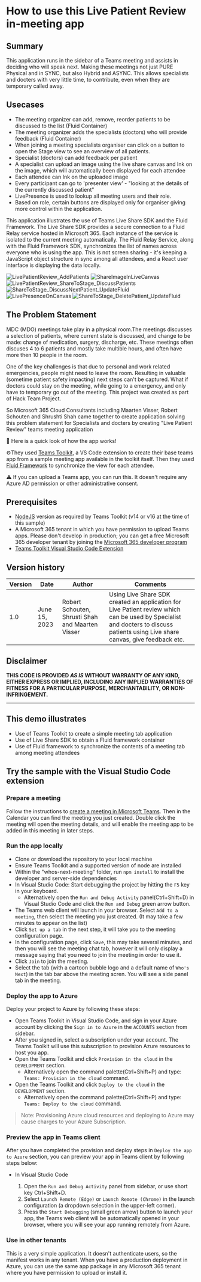 # How to use this Live Patient Review in-meeting app

## Summary

This application runs in the sidebar of a Teams meeting and assists in deciding who will speak next. Making these meetings not just PURE Physical and in SYNC, but also Hybrid and ASYNC. This allows specialists and docters with very little time, to contribute, even when they are temporary called away.

## Usecases
- The meeting organizer can add, remove, reorder patients to be discussed to the list (Fluid Container)
- The meeting organizer adds the specialists (doctors) who will provide feedback (Fluid Container)
- When joining a meeting specialists organiser can click on a button to open the Stage view to see an overview of all patients.
- Specialist (doctors) can add feedback per patient
- A specialist can upload an image using the live share canvas and Ink on the image, which will automatically been displayed for each attendee
- Each attendee can Ink on the uploaded image
- Every participant can go to 'presenter view' - "looking at the details of the currently discussed patient"
- LivePresence is used to lookup all meeting users and their role.
- Based on role, certain buttons are displayed only for organiser giving more control within the application.

This application illustrates the use of Teams Live Share SDK and the Fluid Framework. The Live Share SDK provides a secure connection to a Fluid Relay service hosted in Microsoft 365. Each instance of the service is isolated to the current meeting automatically. The Fluid Relay Service, along with the Fluid Framework SDK, synchronizes the list of names across everyone who is using the app. This is not screen sharing - it's keeping a JavaScript object structure in sync among all attendees, and a React user interface is displaying the data locally.

![LivePatientReview_AddPatients](assets/LivePatientReview_AddPatients.png)
![ShareImageInLiveCanvas](assets/ShowImageInLiveCanvas.png)
![LivePatientReview_ShareToStage_DiscussPatients](assets/LivePatientReview_ShareToStage_DiscussPatients.png)
![ShareToStage_DiscussNextPatient_UpdateFluid](assets/ShareToStage_DiscussNextPatient_UpdateFluid.png)
![LivePresenceOnCanvas](assets/LivePresenceOnCanvas.png)
![ShareToStage_DeletePatient_UpdateFluid](assets/ShareToStage_DeletePatient_UpdateFluid.png)

## The Problem Statement
MDC (MDO) meetings take play in a physical room.The meetings discusses a selection of patients, where current state is discussed, and change to be made: change of medication, surgery, discharge, etc. These meetings often discuses 4 to 6 patients and mostly take multible hours, and often have more then 10 people in the room.

One of the key challenges is that due to personal and work related emergencies, people might need to leave the room. Resulting in valuable (sometime patient safety impacting) next steps can't be captured.
What if doctors could stay on the meeting, while going to a emergency, and only have to temporary go out of the meeting.
This project was created as part of Hack Team Project.

So Microsoft 365 Cloud Consultants including Maarten Visser, Robert Schouten and Shrushti Shah came together to create application solving this problem statement for Specialists and docters by creating "Live Patient Review" teams meeting application

👀 Here is a quick look of how the app works!

⚙️They used [Teams Toolkit](https://learn.microsoft.com/en-us/microsoftteams/platform/toolkit/teams-toolkit-fundamentals?pivots=visual-studio-code), a VS Code extension to create their base teams app from a sample meeting app available in the toolkit itself.
Then they used [Fluid Framework](https://fluidframework.com/docs/) to synchronize the view for each attendee.

⚠️ If you can upload a Teams app, you can run this. It doesn't require any Azure AD permission or other administrative consent.

## Prerequisites

- [NodeJS](https://nodejs.org/en/) version as required by Teams Toolkit (v14 or v16 at the time of this sample)
- A Microsoft 365 tenant in which you have permission to upload Teams apps. Please don't develop in production; you can get a free Microsoft 365 developer tenant by joining the [Microsoft 365 developer program](https://developer.microsoft.com/en-us/microsoft-365/dev-program)
- [Teams Toolkit Visual Studio Code Extension](https://aka.ms/teams-toolkit)

## Version history

Version|Date|Author|Comments
-------|----|----|--------
1.0|June 15, 2023|Robert Schouten, Shrusti Shah and Maarten Visser|Using Live Share SDK created an application for Live Patient review which can be used by Specialist and docters to discuss patients using Live share canvas, give feedback etc.

## Disclaimer

**THIS CODE IS PROVIDED *AS IS* WITHOUT WARRANTY OF ANY KIND, EITHER EXPRESS OR IMPLIED, INCLUDING ANY IMPLIED WARRANTIES OF FITNESS FOR A PARTICULAR PURPOSE, MERCHANTABILITY, OR NON-INFRINGEMENT.**

---

## This demo illustrates

- Use of Teams Toolkit to create a simple meeting tab application
- Use of Live Share SDK to obtain a Fluid framework container
- Use of Fluid framework to synchronize the contents of a meeting tab among meeting attendees

## Try the sample with the Visual Studio Code extension

### Prepare a meeting

Follow the instructions to [create a meeting in Microsoft Teams](https://support.microsoft.com/office/create-a-meeting-in-teams-for-personal-and-small-business-use-eb571219-517b-49bf-afe1-4fff091efa85). Then in the Calendar you can find the meeting you just created. Double click the meeting will open the meeting details, and will enable the meeting app to be added in this meeting in later steps.

### Run the app locally

- Clone or download the repository to your local machine
- Ensure Teams Toolkit and a supported version of node are installed
- Within the "whos-next-meeting" folder, run `npm install` to install the developer and server-side dependencies
- In Visual Studio Code: Start debugging the project by hitting the `F5` key in your keyboard.
  - Alternatively open the `Run and Debug Activity` panel(Ctrl+Shift+D) in Visual Studio Code and click the `Run and Debug` green arrow button.
- The Teams web client will launch in your browser. Select `Add to a meeting`, then select the meeting you just created. (It may take a few minutes to appear on the list)
- Click `Set up a tab` in the next step, it will take you to the meeting configuration page.
- In the configuration page, click `Save`, this may take several minutes, and then you will see the meeting chat tab, however it will only display a message saying that you need to join the meeting in order to use it.
- Click `Join` to join the meeting.
- Select the tab (with a cartoon bubble logo and a default name of `Who's Next`) in the tab bar above the meeting scren. You will see a side panel tab in the meeting.

### Deploy the app to Azure

Deploy your project to Azure by following these steps:

- Open Teams Toolkit in Visual Studio Code, and sign in your Azure account by clicking the `Sign in to Azure` in the `ACCOUNTS` section from sidebar.
- After you signed in, select a subscription under your account. The Teams Toolkit will use this subscription to provision Azure resources to host you app.
- Open the Teams Toolkit and click `Provision in the cloud` in the `DEVELOPMENT` section.
  - Alternatively open the command palette(Ctrl+Shift+P) and type: `Teams: Provision in the cloud` command.
- Open the Teams Toolkit and click `Deploy to the cloud` in the `DEVELOPMENT` section.
  - Alternatively open the command palette(Ctrl+Shift+P) and type: `Teams: Deploy to the cloud` command.

> Note: Provisioning Azure cloud resources and deploying to Azure may cause charges to your Azure Subscription.

### Preview the app in Teams client

After you have completed the provision and deploy steps in `Deploy the app to Azure` section, you can preview your app in Teams client by following steps below:

- In Visual Studio Code

  1. Open the `Run and Debug Activity` panel from sidebar, or use short key Ctrl+Shift+D.
  1. Select `Launch Remote (Edge)` or `Launch Remote (Chrome)` in the launch configuration (a dropdown selection in the upper-left corner).
  1. Press the `Start Debugging` (small green arrow) button to launch your app, the Teams web client will be automatically opened in your browser, where you will see your app running remotely from Azure.

### Use in other tenants

This is a very simple application. It doesn't authenticate users, so the manifest works in any tenant. When you have a production deployment in Azure, you can use the same app package in any Microsoft 365 tenant where you have permission to upload or install it.
